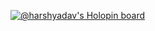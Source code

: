 [![@harshyadav's Holopin board](https://holopin.io/api/user/board?user=harshyadav)](https://holopin.io/@harshyadav)
<!--
### Hi there 👋


**harshyadavcs/harshyadavcs** is a ✨ _special_ ✨ repository because its `README.md` (this file) appears on your GitHub profile.

Here are some ideas to get you started:

- 🔭 I’m currently working on ...
- 🌱 I’m currently learning ...
- 👯 I’m looking to collaborate on ...
- 🤔 I’m looking for help with ...
- 💬 Ask me about ...
- 📫 How to reach me: ...
- 😄 Pronouns: ...
- ⚡ Fun fact: ...
-->
